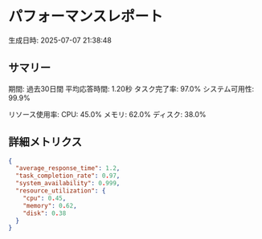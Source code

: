 # パフォーマンスレポート

生成日時: 2025-07-07 21:38:48

## サマリー

期間: 過去30日間
平均応答時間: 1.20秒
タスク完了率: 97.0%
システム可用性: 99.9%

リソース使用率:
  CPU: 45.0%
  メモリ: 62.0%
  ディスク: 38.0%

## 詳細メトリクス
```json
{
  "average_response_time": 1.2,
  "task_completion_rate": 0.97,
  "system_availability": 0.999,
  "resource_utilization": {
    "cpu": 0.45,
    "memory": 0.62,
    "disk": 0.38
  }
}
```
